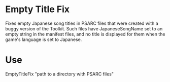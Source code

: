 # Empty Title Fix

Fixes empty Japanese song titles in PSARC files that were created with a buggy version of the Toolkit. Such files have JapaneseSongName set to an empty string in the manifest files, and no title is displayed for them when the game's language is set to Japanese.

# Use

EmptyTitleFix "path to a directory with PSARC files"
